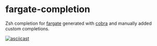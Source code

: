 # fargate-completion

Zsh completion for [fargate](https://github.com/jpignata/fargate) generated with [cobra](https://github.com/spf13/cobra/pull/646) and manually added custom completions.

[![asciicast](https://asciinema.org/a/O9ITxnx9QS1U0WSk6M0XFcQAC.svg)](https://asciinema.org/a/O9ITxnx9QS1U0WSk6M0XFcQAC)
